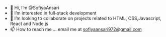- 👋 Hi, I’m @SofiyaAnsari
- 👀 I’m interested in full-stack development
- 💞️ I’m looking to collaborate on projects related to HTML, CSS,Javascript, React and Node.js
- 📫 How to reach me ... email me at sofiyaansari972@gmail.com

<!---
SofiyaAnsari/SofiyaAnsari is a ✨ special ✨ repository because its `README.md` (this file) appears on your GitHub profile.
You can click the Preview link to take a look at your changes.
--->
